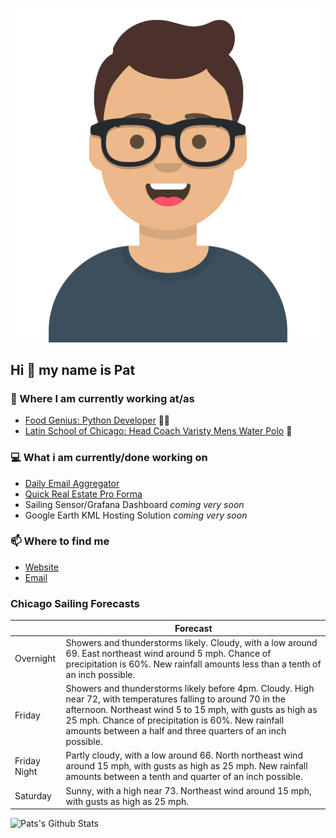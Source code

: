 [![Social banner for p-j-falconer](https://raw.githubusercontent.com/P-J-FALCONER/P-J-FALCONER/master/assets/avataaars.svg)](https://patfalconer.com/)
## Hi :wave: my name is Pat

### 💼 Where I am currently working at/as
- [Food Genius: Python Developer](https://getfoodgenius.com/) 🍔🐍
- [Latin School of Chicago: Head Coach Varisty Mens Water Polo](https://www.latinschool.org/) 🤽


### 💻 What i am currently/done working on
 - [Daily Email Aggregator](https://github.com/P-J-FALCONER/dott_daily_mail)
 - [Quick Real Estate Pro Forma](https://github.com/P-J-FALCONER/henry)
 - Sailing Sensor/Grafana Dashboard *coming very soon*
 - Google Earth KML Hosting Solution *coming very soon*

### 📫 Where to find me
 - [Website](https://patfalconer.com/)
 - [Email](mailto:patrick.j.falconer@gmail.com)


### Chicago Sailing Forecasts
|   | Forecast  |
|---|---|
| Overnight | Showers and thunderstorms likely. Cloudy, with a low around 69. East northeast wind around 5 mph. Chance of precipitation is 60%. New rainfall amounts less than a tenth of an inch possible. |
| Friday | Showers and thunderstorms likely before 4pm. Cloudy. High near 72, with temperatures falling to around 70 in the afternoon. Northeast wind 5 to 15 mph, with gusts as high as 25 mph. Chance of precipitation is 60%. New rainfall amounts between a half and three quarters of an inch possible. |
| Friday Night | Partly cloudy, with a low around 66. North northeast wind around 15 mph, with gusts as high as 25 mph. New rainfall amounts between a tenth and quarter of an inch possible. |
| Saturday | Sunny, with a high near 73. Northeast wind around 15 mph, with gusts as high as 25 mph. |

![Pats's Github Stats](https://github-readme-stats.vercel.app/api?username=p-j-falconer&show_icons=true&theme=radical)
